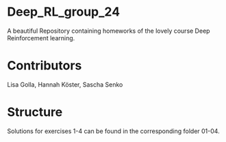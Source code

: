 # Deep_RL_group_24
A beautiful Repository containing homeworks of the lovely course Deep Reinforcement learning. 

# Contributors 
Lisa Golla, Hannah Köster, Sascha Senko 

# Structure 
Solutions for exercises 1-4 can be found in the corresponding folder 01-04. 
